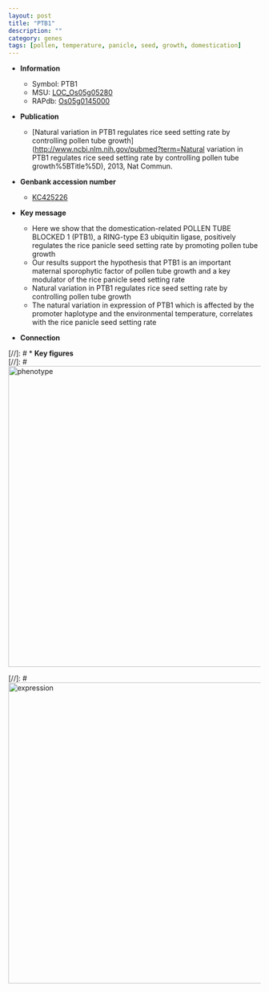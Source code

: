 ```yaml
---
layout: post
title: "PTB1"
description: ""
category: genes
tags: [pollen, temperature, panicle, seed, growth, domestication]
---
```


* **Information**  
    + Symbol: PTB1  
    + MSU: [LOC_Os05g05280](http://rice.plantbiology.msu.edu/cgi-bin/ORF_infopage.cgi?orf=LOC_Os05g05280)  
    + RAPdb: [Os05g0145000](http://rapdb.dna.affrc.go.jp/viewer/gbrowse_details/irgsp1?name=Os05g0145000)  

* **Publication**  
    + [Natural variation in PTB1 regulates rice seed setting rate by controlling pollen tube growth](http://www.ncbi.nlm.nih.gov/pubmed?term=Natural variation in PTB1 regulates rice seed setting rate by controlling pollen tube growth%5BTitle%5D), 2013, Nat Commun.

* **Genbank accession number**  
    + [KC425226](http://www.ncbi.nlm.nih.gov/nuccore/KC425226)

* **Key message**  
    + Here we show that the domestication-related POLLEN TUBE BLOCKED 1 (PTB1), a RING-type E3 ubiquitin ligase, positively regulates the rice panicle seed setting rate by promoting pollen tube growth
    + Our results support the hypothesis that PTB1 is an important maternal sporophytic factor of pollen tube growth and a key modulator of the rice panicle seed setting rate
    + Natural variation in PTB1 regulates rice seed setting rate by controlling pollen tube growth
    + The natural variation in expression of PTB1 which is affected by the promoter haplotype and the environmental temperature, correlates with the rice panicle seed setting rate

* **Connection**  

[//]: # * **Key figures**  
[//]: # <img src="http://funRiceGenes.github.io/images/PTB1.pheno.png" alt="phenotype"  style="width: 600px;"/>

[//]: # <img src="http://funRiceGenes.github.io/images/PTB1.exp.png" alt="expression"  style="width: 600px;"/>



